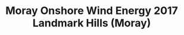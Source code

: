 ---
schema: default
title: Moray Onshore Wind Energy 2017 Landmark Hills (Moray)
organization: Moray Council
notes: >-
    Moray Onshore Wind Energy 2017 Landmark Hills (Moray)
resources:
  - name: Moray Onshore Wind Energy 2017 Landmark Hills (Moray) FEATURE LAYER
  - url: >-
      
  - format: FEATURE LAYER
license: 
category:

  - Planning
  - INSPIRE
maintainer: Moray Council
maintainer_email: someone@example.com
---
